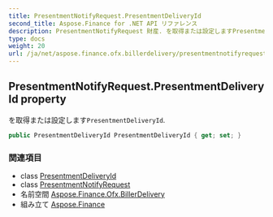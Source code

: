 ```yaml
---
title: PresentmentNotifyRequest.PresentmentDeliveryId
second_title: Aspose.Finance for .NET API リファレンス
description: PresentmentNotifyRequest 財産. を取得または設定しますPresentmentDeliveryId.
type: docs
weight: 20
url: /ja/net/aspose.finance.ofx.billerdelivery/presentmentnotifyrequest/presentmentdeliveryid/
---
```

## PresentmentNotifyRequest.PresentmentDeliveryId property

を取得または設定します`PresentmentDeliveryId`.

```csharp
public PresentmentDeliveryId PresentmentDeliveryId { get; set; }
```

### 関連項目

* class [PresentmentDeliveryId](../../presentmentdeliveryid/)
* class [PresentmentNotifyRequest](../)
* 名前空間 [Aspose.Finance.Ofx.BillerDelivery](../../presentmentnotifyrequest/)
* 組み立て [Aspose.Finance](../../../)


